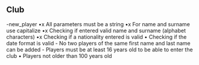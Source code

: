 ## Club
  -new_player
    •x All parameters must be a string
      •x For name and surname use capitalize
    •x Checking if entered valid name and surname (alphabet characters)
    •x Checking if a nationality entered is valid
    • Checking if the date format is valid
    - No two players of the same first name and last name can be added
    - Players must be at least 16 years old to be able to enter the club
    • Players not older than 100 years old
